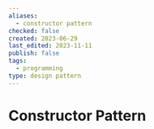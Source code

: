 ```yaml
---
aliases:
  - constructor pattern
checked: false
created: 2023-06-29
last_edited: 2023-11-11
publish: false
tags:
  - programming
type: design pattern
---
```

# Constructor Pattern
